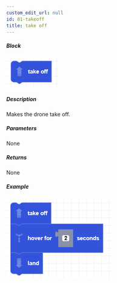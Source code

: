 ```yaml
---
custom_edit_url: null
id: 01-takeoff
title: take off
---
```


##### Block

![takeoff image](takeoff.png)

##### Description

Makes the drone take off.

##### Parameters

None

##### Returns

None

##### Example

![takeoff example](takeoff_example.png)
